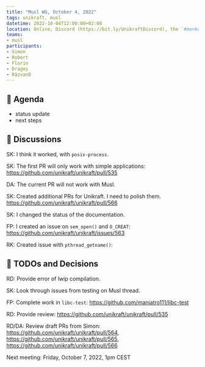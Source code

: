 ```yaml
---
title: "Musl WG, October 4, 2022"
tags: unikraft, musl
datetime: 2022-10-04T12:00:00+02:00
location: Online, Discord (https://bit.ly/UnikraftDiscord), the `#monkey-business` voice channel
teams:
- musl
participants:
- Simon
- Robert
- Florin
- Dragoș
- RăzvanD
---
```


## :dart: Agenda

- status update
- next steps

## :closed_book: Discussions

SK: I think it worked, with `posix-process`.

SK: The first PR will only work with simple applications: https://github.com/unikraft/unikraft/pull/535

DA: The current PR will not work with Musl.

SK: Created additional PRs for Unikraft.
I need to polish them.
https://github.com/unikraft/unikraft/pull/566

SK: I changed the status of the documentation.

FP: I created an issue on `sem_open()` and `O_CREAT`: https://github.com/unikraft/unikraft/issues/563

RK: Created issue with `pthread_getname()`: 

## :wrench: TODOs and Decisions

RD: Provide error of lwip compilation.

SK: Look through issues from testing on Musl thread.

FP: Complete work in `libc-test`: https://github.com/maniatro111/libc-test

RD: Provide review: https://github.com/unikraft/unikraft/pull/535

RD/DA: Review draft PRs from Simon: 
https://github.com/unikraft/unikraft/pull/564,
https://github.com/unikraft/unikraft/pull/565,
https://github.com/unikraft/unikraft/pull/566

Next meeting: Friday, October 7, 2022, 1pm CEST
